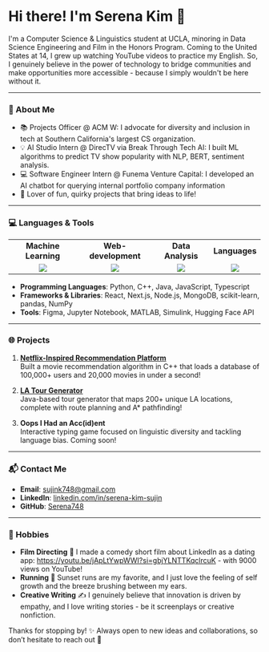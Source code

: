 # Hi there! I'm Serena Kim 👋

I'm a Computer Science & Linguistics student at UCLA, minoring in Data Science Engineering and Film in the Honors Program. Coming to the United States at 14, I grew up watching YouTube videos to practice my English. So, I genuinely believe in the power of technology to bridge communities and make opportunities more accessible - because I simply wouldn't be here without it. 

---

### 🌟 About Me
- 📚 Projects Officer @ ACM W: I advocate for diversity and inclusion in tech at Southern California's largest CS organization. 
- 💡 AI Studio Intern @ DirecTV via Break Through Tech AI: I built ML algorithms to predict TV show popularity with NLP, BERT, sentiment analysis.
- 💻 Software Engineer Intern @ Funema Venture Capital: I developed an AI chatbot for querying internal portfolio company information 
- 🎨 Lover of fun, quirky projects that bring ideas to life!

---

### 💻 Languages & Tools

<p align="center">
  <table>
    <tr>
      <td align="center"><strong>Machine Learning</strong></td>
      <td align="center"><strong>Web-development</strong></td>
      <td align="center"><strong>Data Analysis</strong></td>
      <td align="center"><strong>Languages</strong></td>
    </tr>
    <tr>
      <td align="center">
        <a href="https://skillicons.dev">
          <img src="https://skillicons.dev/icons?i=scikit-learn, numpy, pandas, jupyter notebook" />
        </a>
      </td>
      <td align="center">
        <a href="https://skillicons.dev">
          <img src="https://skillicons.dev/icons?i=HTML, CSS, React, Next.js, Node.js, MongoDB, Figma" />
        </a>
      </td>
      <td align="center">
        <a href="https://skillicons.dev">
          <img src="https://skillicons.dev/icons?i=MATLAB, Simulink, overleaf" />
        </a>
      </td>
      <td align="center">
        <a href="https://skillicons.dev">
          <img src="https://skillicons.dev/icons?i=Python, C++, Java, JavaScript, Typescript" />
        </a>
      </td>
    </tr>
  </table>
</p>

- **Programming Languages**: Python, C++, Java, JavaScript, Typescript
- **Frameworks & Libraries**: React, Next.js, Node.js, MongoDB, scikit-learn, pandas, NumPy
- **Tools**: Figma, Jupyter Notebook, MATLAB, Simulink, Hugging Face API

---

### 🌐 Projects
1. **[Netflix-Inspired Recommendation Platform](https://github.com/Serena748/netflix-clone)**  
   Built a movie recommendation algorithm in C++ that loads a database of 100,000+ users and 20,000 movies in under a second!

2. **[LA Tour Generator](https://github.com/Serena748/la-tour-generator)**  
   Java-based tour generator that maps 200+ unique LA locations, complete with route planning and A* pathfinding!

3. **Oops I Had an Acc(id)ent**  
   Interactive typing game focused on linguistic diversity and tackling language bias. Coming soon!

---

### 📬 Contact Me
- **Email**: sujink748@gmail.com
- **LinkedIn**: [linkedin.com/in/serena-kim-sujin](https://www.linkedin.com/in/serena-kim-sujin)
- **GitHub**: [Serena748](https://github.com/Serena748)

---

### 🎉 Hobbies
- **Film Directing** 🎥 I made a comedy short film about LinkedIn as a dating app: https://youtu.be/jApLtYwpWWI?si=gbjYLNTTKqclrcuK - with 9000 views on YouTube! 
- **Running** 🌲 Sunset runs are my favorite, and I just love the feeling of self growth and the breeze brushing between my ears.  
- **Creative Writing** ✍️ I genuinely believe that innovation is driven by empathy, and I love writing stories - be it screenplays or creative nonfiction. 

Thanks for stopping by! ✨ Always open to new ideas and collaborations, so don’t hesitate to reach out 🚀

